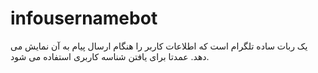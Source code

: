 # infousernamebot 
 
یک ربات ساده تلگرام است که اطلاعات کاربر را هنگام ارسال پیام به آن نمایش می دهد. عمدتا برای یافتن شناسه کاربری استفاده می شود.
